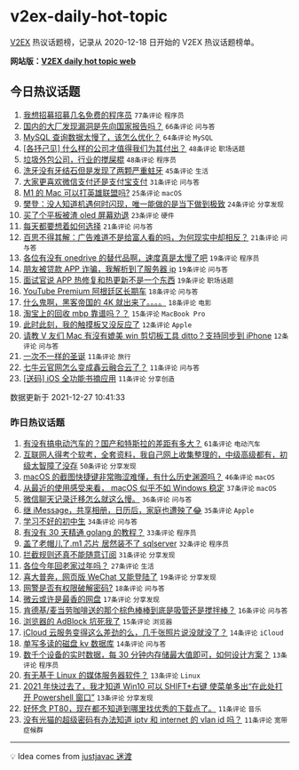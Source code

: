 # v2ex-daily-hot-topic

[V2EX](https://www.v2ex.com/) 热议话题榜，记录从 2020-12-18 日开始的 V2EX 热议话题榜单。

**网站版：[V2EX daily hot topic web](https://boojack.github.io/v2ex-daily-hot-topic-web/)**

## 今日热议话题

<!-- TODAY BEGIN -->

1. [我想招募招募几名免费的程序员](https://www.v2ex.com/t/824636) `77条评论` `程序员`
1. [国内的大厂发现漏洞是先向国家报告吗？](https://www.v2ex.com/t/824584) `66条评论` `问与答`
1. [MySQL 查询数据太慢了，该怎么优化？](https://www.v2ex.com/t/824655) `64条评论` `MySQL`
1. [[各抒己见] 什么样的公司才值得我们为其付出？](https://www.v2ex.com/t/824644) `48条评论` `职场话题`
1. [垃圾外包公司，行业的搅屎棍](https://www.v2ex.com/t/824654) `48条评论` `程序员`
1. [洗牙没有牙结石但是发现了两颗严重蛀牙](https://www.v2ex.com/t/824673) `45条评论` `生活`
1. [大家更喜欢微信支付还是支付宝支付](https://www.v2ex.com/t/824662) `31条评论` `问与答`
1. [M1 的 Mac 可以打英雄联盟吗?](https://www.v2ex.com/t/824689) `25条评论` `macOS`
1. [樊登：没人知道机遇何时闪现，唯一能做的是当下做到极致](https://www.v2ex.com/t/824589) `24条评论` `分享发现`
1. [买了个平板被渣 oled 屏幕劝退](https://www.v2ex.com/t/824695) `23条评论` `硬件`
1. [每天都要想着如何选择](https://www.v2ex.com/t/824693) `21条评论` `问与答`
1. [百思不得其解：广告难道不是给富人看的吗，为何现实中却相反？](https://www.v2ex.com/t/824668) `21条评论` `问与答`
1. [各位有没有 onedrive 的替代品啊，速度真是太慢了吧](https://www.v2ex.com/t/824721) `19条评论` `程序员`
1. [朋友被贷款 APP 诈骗，我解析到了服务器 ip](https://www.v2ex.com/t/824653) `19条评论` `问与答`
1. [面试官说 APP 热修复和热更新不是一个东西](https://www.v2ex.com/t/824582) `19条评论` `职场话题`
1. [YouTube Premium 阿根廷区长期车](https://www.v2ex.com/t/824734) `18条评论` `问与答`
1. [什么鬼啊，黑客帝国的 4K 就出来了。。。。](https://www.v2ex.com/t/824670) `18条评论` `电影`
1. [淘宝上的回收 mbp 靠谱吗？？](https://www.v2ex.com/t/824585) `15条评论` `MacBook Pro`
1. [此时此刻，我的触摸板又没反应了](https://www.v2ex.com/t/824634) `12条评论` `Apple`
1. [请教 V 友们 Mac 有沒有媲美 win 剪切板工具 ditto？支持同步到 iPhone](https://www.v2ex.com/t/824633) `12条评论` `问与答`
1. [一次不一样的圣诞](https://www.v2ex.com/t/824716) `11条评论` `旅行`
1. [七牛云官网怎么变成鑫云融合云了？](https://www.v2ex.com/t/824712) `11条评论` `问与答`
1. [[送码] iOS 全功能书摘应用](https://www.v2ex.com/t/824643) `11条评论` `分享创造`

数据更新于 2021-12-27 10:41:33

<!-- TODAY END -->

### 昨日热议话题

<!-- YESTERDAY BEGIN -->

1. [有没有搞电动汽车的？国产和特斯拉的差距有多大？](https://www.v2ex.com/t/824492) `61条评论` `电动汽车`
1. [互联网人得考个软考，全套资料，我自己网上收集整理的，中级高级都有，初级太智障了没存](https://www.v2ex.com/t/824483) `50条评论` `分享发现`
1. [macOS 的截图快捷键非常晦涩难懂，有什么历史渊源吗？](https://www.v2ex.com/t/824516) `46条评论` `macOS`
1. [从最近的使用感受来看， macOS 似乎不如 Windows 稳定](https://www.v2ex.com/t/824535) `37条评论` `macOS`
1. [微信聊天记录迁移怎么就这么慢。](https://www.v2ex.com/t/824473) `36条评论` `问与答`
1. [继 iMessage，共享相册，日历后，家庭也遭殃了😂](https://www.v2ex.com/t/824506) `35条评论` `Apple`
1. [学习不好的初中生](https://www.v2ex.com/t/824502) `34条评论` `问与答`
1. [有没有 30 天精通 golang 的教程？](https://www.v2ex.com/t/824475) `33条评论` `程序员`
1. [盖了老帽儿了.m1 芯片 居然装不了 sqlserver](https://www.v2ex.com/t/824480) `32条评论` `程序员`
1. [拦截规则还真不能随意订阅](https://www.v2ex.com/t/824463) `31条评论` `分享发现`
1. [各位今年回老家过年吗？](https://www.v2ex.com/t/824457) `27条评论` `生活`
1. [喜大普奔，网页版 WeChat 又能登陆了](https://www.v2ex.com/t/824561) `19条评论` `分享发现`
1. [网警是否有权限破解密码?](https://www.v2ex.com/t/824556) `18条评论` `问与答`
1. [微云或许是最香的网盘](https://www.v2ex.com/t/824517) `17条评论` `分享发现`
1. [肯德基/麦当劳咖啡送的那个棕色棒棒到底是吸管还是搅拌棒？](https://www.v2ex.com/t/824514) `16条评论` `问与答`
1. [浏览器的 AdBlock 坑死我了](https://www.v2ex.com/t/824476) `15条评论` `浏览器`
1. [iCloud 云服务变得这么差劲的么，几千张照片说没就没了？](https://www.v2ex.com/t/824544) `14条评论` `iCloud`
1. [单写多读的磁盘 kv 数据库](https://www.v2ex.com/t/824538) `14条评论` `问与答`
1. [数千个设备的实时数据，每 30 分钟内存储最大值即可，如何设计方案？](https://www.v2ex.com/t/824554) `13条评论` `程序员`
1. [有无基于 Linux 的媒体服务器软件？](https://www.v2ex.com/t/824549) `13条评论` `Linux`
1. [2021 年快过去了，我才知道 Win10 可以 SHIFT+右键 使菜单多出“在此处打开 Powershell 窗口”](https://www.v2ex.com/t/824497) `13条评论` `分享发现`
1. [好怀念 PT80，现在都不知道到哪里找优秀的下载点了。](https://www.v2ex.com/t/824510) `11条评论` `音乐`
1. [没有光猫的超级密码有办法知道 iptv 和 internet 的 vlan id 吗？](https://www.v2ex.com/t/824460) `11条评论` `宽带症候群`

<!-- YESTERDAY END -->

---

💡 Idea comes from [justjavac 迷渡](https://github.com/justjavac/)
